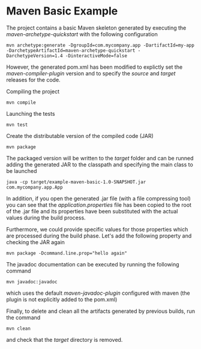Maven Basic Example
===================

The project contains a basic Maven skeleton generated by executing the *maven-archetype-quickstart* with the following configuration

    mvn archetype:generate -DgroupId=com.mycompany.app -DartifactId=my-app -DarchetypeArtifactId=maven-archetype-quickstart -DarchetypeVersion=1.4 -DinteractiveMode=false

However, the generated pom.xml has been modified to explictly set the *maven-compiler-plugin* version and to specify the *source* and *target* releases for the code.

Compiling the project

    mvn compile

Launching the tests

    mvn test

Create the distributable version of the compiled code (JAR)

    mvn package

The packaged version will be written to the *target* folder and can be runned adding the generated JAR to the classpath and specifying the main class to be launched

    java -cp target/example-maven-basic-1.0-SNAPSHOT.jar com.mycompany.app.App

In addition, if you open the generated .jar file (with a file compressing tool) you can see that the *application.properties* file has been copied to the root of the .jar file and its properties have been substituted with the actual values during the build process.

Furthermore, we could provide specific values for those properties which are processed during the build phase. Let's add the following property and checking the JAR again

    mvn package -Dcommand.line.prop="hello again"

The javadoc documentation can be executed by running the following command

    mvn javadoc:javadoc

which uses the default *maven-javadoc-plugin* configured with maven (the plugin is not explicitly added to the pom.xml)

Finally, to delete and clean all the artifacts generated by previous builds, run the command

    mvn clean

and check that the *target* directory is removed.